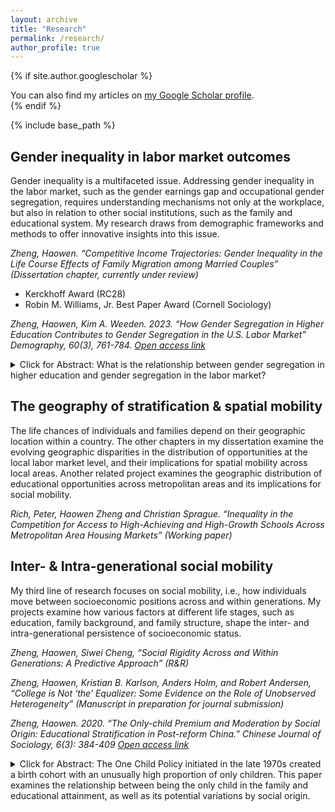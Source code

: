 ```yaml
---
layout: archive
title: "Research"
permalink: /research/
author_profile: true
---
```


{% if site.author.googlescholar %}
  <div class="wordwrap">You can also find my articles on <a href="https://scholar.google.com/citations?user=1IbEQLkAAAAJ&hl=en&oi=ao">my Google Scholar profile</a>.</div>
{% endif %}

{% include base_path %}

## Gender inequality in labor market outcomes
Gender inequality is a multifaceted issue. Addressing gender inequality in the labor market, such as the gender earnings gap and occupational gender segregation, requires understanding mechanisms not only at the workplace, but also in relation to other social institutions, such as the family and educational system. My research draws from demographic frameworks and methods to offer innovative insights into this issue. 

_Zheng, Haowen. “Competitive Income Trajectories: Gender Inequality in the Life Course Effects of Family Migration among Married Couples” (Dissertation chapter, currently under review)_
* Kerckhoff Award (RC28)
* Robin M. Williams, Jr. Best Paper Award (Cornell Sociology)

_Zheng, Haowen, Kim A. Weeden. 2023. “How Gender Segregation in Higher Education Contributes to Gender Segregation in the U.S. Labor Market” Demography, 60(3), 761-784. [Open access link](https://read.dukeupress.edu/demography/article/60/3/761/351462/How-Gender-Segregation-in-Higher-Education)_

<details>

<summary> Click for Abstract: What is the relationship between gender segregation in higher education and gender segregation in the labor market? </summary> Using Fossett's (2017) difference-of-means method for calculating segregation indices and data from the American Community Survey, we show that approximately 36% of occupational segregation among college-educated workers is associated with gender segregation across 173 fields of study, and roughly 64% reflects gender segregation within fields. A decomposition analysis shows that fields contribute to occupational segregation mainly through endowment effects (men's and women's uneven distribution across fields) than through the coefficient effects (gender differences in the likelihood of entering a male-dominated occupation from the same field). Endowment effects are highest in fields strongly linked to the labor market, suggesting that educational segregation among fields in which graduates tend to enter a limited set of occupations is particularly consequential for occupational segregation. Within-field occupational segregation is higher among heavily male-dominated fields than other fields, but it does not vary systematically by fields' STEM status or field–occupation linkage strength. Assuming the relationship between field segregation and occupational segregation is at least partly causal, these results imply that integrating higher education (e.g., by increasing women's representation in STEM majors) will reduce but not eliminate gender segregation in labor markets.

</details>


## The geography of stratification & spatial mobility
The life chances of individuals and families depend on their geographic location within a country. The other chapters in my dissertation examine the evolving geographic disparities in the distribution of opportunities at the local labor market level, and their implications for spatial mobility across local areas. Another related project examines the geographic distribution of educational opportunities across metropolitan areas and its implications for social mobility.

_Rich, Peter, Haowen Zheng and Christian Sprague. “Inequality in the Competition for Access to High-Achieving and High-Growth Schools Across Metropolitan Area Housing Markets” (Working paper)_


## Inter- & Intra-generational social mobility 
My third line of research focuses on social mobility, i.e., how individuals move between socioeconomic positions across and within generations. My projects examine how various factors at different life stages, such as education, family background, and family structure, shape the inter- and intra-generational persistence of socioeconomic status. 

_Zheng, Haowen, Siwei Cheng, “Social Rigidity Across and Within Generations: A Predictive Approach” (R&R)_

_Zheng, Haowen, Kristian B. Karlson, Anders Holm, and Robert Andersen, “College is Not ‘the’ Equalizer: Some Evidence on the Role of Unobserved Heterogeneity” (Manuscript in preparation for journal submission)_

_Zheng, Haowen. 2020. “The Only-child Premium and Moderation by Social Origin: Educational Stratification in Post-reform China.” Chinese Journal of Sociology, 6(3): 384-409 [Open access link](https://journals.sagepub.com/doi/full/10.1177/2057150X20934066)_

<details>

<summary> Click for Abstract: The One Child Policy initiated in the late 1970s created a birth cohort with an unusually high proportion of only children. This paper examines the relationship between being the only child in the family and educational attainment, as well as its potential variations by social origin. </summary> Drawing my sample from the China Family Panel Studies, I compare two birth cohorts born before and after the birth-control policy. Results show that in the younger cohort, being the only child in the family produces a premium in educational outcomes, including years of completed schooling and odds of progressing through critical grade transitions. In addition, I observe a pattern that the only-child premium tends to be larger for people with higher social origins in competitive grade transitions.

* Master's Award for Academic Achievement in the Social Sciences, New York University

</details>
